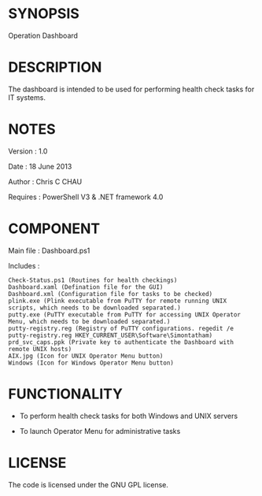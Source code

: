 SYNOPSIS
========

Operation Dashboard

DESCRIPTION
===========

The dashboard is intended to be used for performing health check tasks for IT systems.

NOTES
=====

Version     : 1.0

Date        : 18 June 2013

Author      : Chris C CHAU

Requires    : PowerShell V3 & .NET framework 4.0

COMPONENT
=========

Main file   : Dashboard.ps1

Includes    :

    Check-Status.ps1 (Routines for health checkings)
    Dashboard.xaml (Defination file for the GUI)
    Dashboard.xml (Configuration file for tasks to be checked)
    plink.exe (Plink executable from PuTTY for remote running UNIX scripts, which needs to be downloaded separated.)
    putty.exe (PuTTY executable from PuTTY for accessing UNIX Operator Menu, which needs to be downloaded separated.)
    putty-registry.reg (Registry of PuTTY configurations. regedit /e putty-registry.reg HKEY_CURRENT_USER\Software\Simontatham)
    prd_svc_caps.ppk (Private key to authenticate the Dashboard with remote UNIX hosts)
    AIX.jpg (Icon for UNIX Operator Menu button)
    Windows (Icon for Windows Operator Menu button)

FUNCTIONALITY
=============

- To perform health check tasks for both Windows and UNIX servers
    
- To launch Operator Menu for administrative tasks

LICENSE
=======

The code is licensed under the GNU GPL license.

